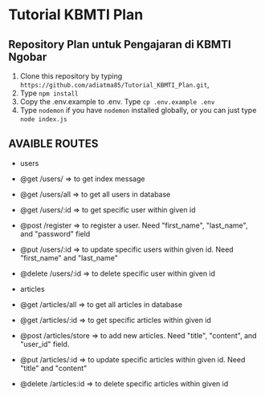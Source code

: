 # Tutorial KBMTI Plan
## Repository Plan untuk Pengajaran di KBMTI Ngobar

1. Clone this repository by typing `https://github.com/adiatma85/Tutorial_KBMTI_Plan.git`,
2. Type `npm install`
3. Copy the .env.example to .env. Type `cp .env.example .env`
4. Type `nodemon` if you have `nodemon` installed globally, or you can just type `node index.js`

## AVAIBLE ROUTES
* users
 * @get /users/             => to get index message
 * @get /users/all          => to get all users in database
 * @get /users/:id          => to get specific user within given id
 * @post /register          => to register a user. Need "first_name", "last_name", and "password" field
 * @put /users/:id          => to update specific users within given id. Need "first_name" and "last_name"
 * @delete /users/:id       => to delete specific user within given id

* articles
 * @get /articles/all       => to get all articles in database
 * @get /articles/:id       => to get specific articles within given id
 * @post /articles/store    => to add new articles. Need "title", "content", and "user_id" field.
 * @put /articles/:id       => to update specific articles within given id. Need "title" and "content"
 * @delete /articles:id     => to delete specific articles within given id